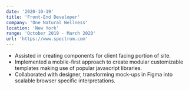 ```yaml
---
date: '2020-10-19'
title: 'Front-End Developer'
company: 'One Natural Wellness'
location: 'New York'
range: 'October 2019 - March 2020'
url: 'https://www.spectrum.com'
---
```


- Assisted in creating components for client facing portion of site.
- Implemented a mobile-first approach to create modular customizable templates making use of popular javascript libraries.
- Collaborated with designer, transforming mock-ups in Figma into scalable browser specific interpretations.      
